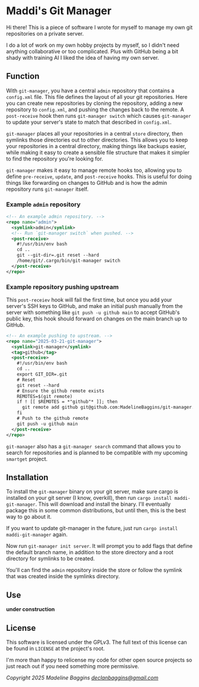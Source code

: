 # Maddi's Git Manager

Hi there! This is a piece of software I wrote for myself
to manage my own git repositories on a private server.

I do a lot of work on my own hobby projects by myself, so
I didn't need anything collaborative or too complicated.
Plus with GitHub being a bit shady with training AI I liked
the idea of having my own server.

## Function

With `git-manager`, you have a central `admin` repository
that contains a `config.xml` file. This file defines the
layout of all your git repositories. Here you can create
new repositories by cloning the repository, adding a new
repository to `config.xml`, and pushing the changes back
to the remote. A `post-receive` hook then runs
`git-manager switch` which causes `git-manager` to update
your server's state to match that described in `config.xml`.

`git-manager` places all your repositories in a central
`store` directory, then symlinks those directories out to
other directories. This allows you to keep your repositories
in a central directory, making things like backups easier,
while making it easy to create a sensible file structure
that makes it simpler to find the repository you're looking
for. 

`git-manager` makes it easy to manage remote hooks too,
allowing you to define `pre-receive`, `update`, and
`post-receive` hooks. This is useful for doing things like
forwarding on changes to GitHub and is how the admin
repository runs `git-manager` itself.

### Example `admin` repository

```xml
<!-- An example admin repository. -->
<repo name="admin">
  <symlink>admin</symlink>
  <!-- Run `git-manager switch` when pushed. -->
  <post-receive>
    #!/usr/bin/env bash
    cd ..
    git --git-dir=.git reset --hard
    /home/git/.cargo/bin/git-manager switch
  </post-receive>
</repo>
```

### Example repository pushing upstream

This `post-receiev` hook will fail the first time, but
once you add your server's SSH keys to GitHub, and make an
initial push manually from the server with something like
`git push -u github main` to accept GitHub's public key,
this hook should forward on changes on the main branch
up to GitHub.

```xml
<!-- An example pushing to upstream. -->
<repo name="2025-03-21-git-manager">
  <symlink>git-manager</symlink>
  <tag>github</tag>
  <post-receive>
    #!/usr/bin/env bash
    cd ..
    export GIT_DIR=.git
    # Reset
    git reset --hard
    # Ensure the github remote exists
    REMOTES=$(git remote)
    if ! [[ $REMOTES = *"github"* ]]; then
      git remote add github git@github.com:MadelineBaggins/git-manager.git
    fi
    # Push to the github remote
    git push -u github main
  </post-receive>
</repo>
```

`git-manager` also has a `git-manager search` command that
allows you to search for repositories and is planned to be
compatible with my upcoming `smartget` project.


## Installation

To install the `git-manager` binary on your git server, make
sure cargo is installed on your git server (I know,
overkill), then run `cargo install maddi-git-manager`. This
will download and install the binary. I'll eventually
package this in some common distributions, but until then,
this is the best way to go about it.

If you want to update git-manager in the future, just run
`cargo install maddi-git-manager` again.

Now run `git-manager init server`. It will prompt you to
add flags that define the default branch name, in addition
to the store directory and a root directory for symlinks to
be created.

You'll can find the `admin` repository inside the store or
follow the symlink that was created inside the symlinks
directory.

## Use

**under construction**

## License

This software is licensed under the GPLv3. The full text
of this license can be found in `LICENSE` at the project's
root.

I'm more than happy to relicense my code for other open
source projects so just reach out if you need something
more permissive.

*Copyright 2025 Madeline Baggins <declanbaggins@gmail.com>*
